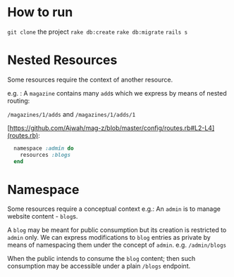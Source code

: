 # How to run
  `git clone` the project
  `rake db:create`
  `rake db:migrate`
  `rails s`
  
# Nested Resources

Some resources require the context of another resource.
  
  e.g. : A `magazine` contains many `add`s which we express by means of nested routing:
       
  `/magazines/1/adds` and `/magazines/1/adds/1`

[https://github.com/Ajwah/mag-z/blob/master/config/routes.rb#L2-L4](routes.rb):

```ruby
  namespace :admin do
    resources :blogs
  end
```

# Namespace
   Some resources require a conceptual context
   e.g.: An `admin` is to manage website content - `blog`s. 

A `blog` may be meant for public consumption but its creation is restricted to
`admin` only. We can express modifications to `blog` entries as private by
means of namespacing them under the concept of `admin`.
e.g. `/admin/blogs`

When the public intends to consume the `blog` content; then such
consumption may be accessible under a plain `/blogs` endpoint.

